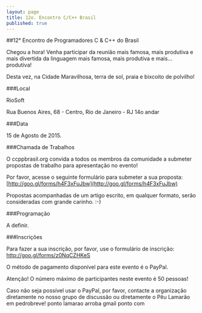 ```yaml
---
layout: page
title: 12o. Encontro C/C++ Brasil
published: true
---
```




##12° Encontro de Programadores C & C++ do Brasil

Chegou a hora! Venha participar da reunião mais famosa, mais produtiva e mais divertida da linguagem mais famosa, mais produtiva e mais... produtiva!

Desta vez, na Cidade Maravilhosa, terra de sol, praia e bixcoito de polvilho!

###Local

RioSoft

Rua Buenos Aires, 68 - Centro, Rio de Janeiro - RJ
14o andar

###Data

15 de Agosto de 2015.

###Chamada de Trabalhos

O ccppbrasil.org convida a todos os membros da comunidade a submeter propostas de trabalho para apresentação no evento!

Por favor, acesse o seguinte formulário para submeter a sua proposta: [http://goo.gl/forms/h4F3xFuJbw](http://goo.gl/forms/h4F3xFuJbw)

Propostas acompanhadas de um artigo escrito, em qualquer formato, serão consideradas com grande carinho. :-)

###Programação

A definir.

###Inscrições

Para fazer a sua inscrição, por favor, use o formulário de inscrição: http://goo.gl/forms/z0NqCZHKeS

O método de pagamento disponível para este evento é o PayPal.

Atenção! O número máximo de participantes neste evento é 50 pessoas!

Caso não seja possível usar o PayPal, por favor, contacte a organização diretamente no nosso grupo de discussão ou diretamente o Pêu Lamarão em pedrobreve! ponto lamarao arroba gmail ponto com